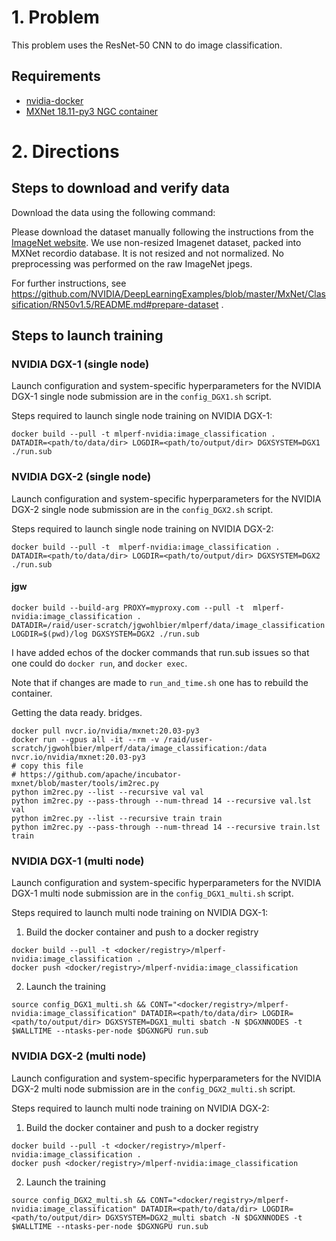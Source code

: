 # 1. Problem

This problem uses the ResNet-50 CNN to do image classification.

## Requirements
* [nvidia-docker](https://github.com/NVIDIA/nvidia-docker)
* [MXNet 18.11-py3 NGC container](https://ngc.nvidia.com/registry/nvidia-mxnet)

# 2. Directions
## Steps to download and verify data
Download the data using the following command:

Please download the dataset manually following the instructions from the [ImageNet website](http://image-net.org/download). We use non-resized Imagenet dataset, packed into MXNet recordio database. It is not resized and not normalized. No preprocessing was performed on the raw ImageNet jpegs.

For further instructions, see https://github.com/NVIDIA/DeepLearningExamples/blob/master/MxNet/Classification/RN50v1.5/README.md#prepare-dataset .

## Steps to launch training

### NVIDIA DGX-1 (single node)
Launch configuration and system-specific hyperparameters for the NVIDIA DGX-1
single node submission are in the `config_DGX1.sh` script.

Steps required to launch single node training on NVIDIA DGX-1:

```
docker build --pull -t mlperf-nvidia:image_classification .
DATADIR=<path/to/data/dir> LOGDIR=<path/to/output/dir> DGXSYSTEM=DGX1 ./run.sub
```

### NVIDIA DGX-2 (single node)
Launch configuration and system-specific hyperparameters for the NVIDIA DGX-2
single node submission are in the `config_DGX2.sh` script.

Steps required to launch single node training on NVIDIA DGX-2:

```
docker build --pull -t  mlperf-nvidia:image_classification .
DATADIR=<path/to/data/dir> LOGDIR=<path/to/output/dir> DGXSYSTEM=DGX2 ./run.sub
```

#### jgw
```
docker build --build-arg PROXY=myproxy.com --pull -t  mlperf-nvidia:image_classification .
DATADIR=/raid/user-scratch/jgwohlbier/mlperf/data/image_classification LOGDIR=$(pwd)/log DGXSYSTEM=DGX2 ./run.sub
```
I have added echos of the docker commands that run.sub issues so that one
could do `docker run`, and `docker exec`.

Note that if changes are made to `run_and_time.sh` one has to rebuild the
container.

Getting the data ready.
bridges.
```
docker pull nvcr.io/nvidia/mxnet:20.03-py3
docker run --gpus all -it --rm -v /raid/user-scratch/jgwohlbier/mlperf/data/image_classification:/data nvcr.io/nvidia/mxnet:20.03-py3
# copy this file
# https://github.com/apache/incubator-mxnet/blob/master/tools/im2rec.py
python im2rec.py --list --recursive val val
python im2rec.py --pass-through --num-thread 14 --recursive val.lst val
python im2rec.py --list --recursive train train
python im2rec.py --pass-through --num-thread 14 --recursive train.lst train
```



### NVIDIA DGX-1 (multi node)
Launch configuration and system-specific hyperparameters for the NVIDIA DGX-1
multi node submission are in the `config_DGX1_multi.sh` script.

Steps required to launch multi node training on NVIDIA DGX-1:

1. Build the docker container and push to a docker registry
```
docker build --pull -t <docker/registry>/mlperf-nvidia:image_classification .
docker push <docker/registry>/mlperf-nvidia:image_classification
```

2. Launch the training
```
source config_DGX1_multi.sh && CONT="<docker/registry>/mlperf-nvidia:image_classification" DATADIR=<path/to/data/dir> LOGDIR=<path/to/output/dir> DGXSYSTEM=DGX1_multi sbatch -N $DGXNNODES -t $WALLTIME --ntasks-per-node $DGXNGPU run.sub
```

### NVIDIA DGX-2 (multi node)
Launch configuration and system-specific hyperparameters for the NVIDIA DGX-2
multi node submission are in the `config_DGX2_multi.sh` script.

Steps required to launch multi node training on NVIDIA DGX-2:

1. Build the docker container and push to a docker registry
```
docker build --pull -t <docker/registry>/mlperf-nvidia:image_classification .
docker push <docker/registry>/mlperf-nvidia:image_classification
```

2. Launch the training
```
source config_DGX2_multi.sh && CONT="<docker/registry>/mlperf-nvidia:image_classification" DATADIR=<path/to/data/dir> LOGDIR=<path/to/output/dir> DGXSYSTEM=DGX2_multi sbatch -N $DGXNNODES -t $WALLTIME --ntasks-per-node $DGXNGPU run.sub
```
